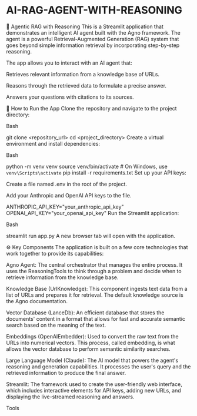 # AI-RAG-AGENT-WITH-REASONING
🧐 Agentic RAG with Reasoning
This is a Streamlit application that demonstrates an intelligent AI agent built with the Agno framework. The agent is a powerful Retrieval-Augmented Generation (RAG) system that goes beyond simple information retrieval by incorporating step-by-step reasoning.

The app allows you to interact with an AI agent that:

Retrieves relevant information from a knowledge base of URLs.

Reasons through the retrieved data to formulate a precise answer.

Answers your questions with citations to its sources.

🚀 How to Run the App
Clone the repository and navigate to the project directory:

Bash

git clone <repository_url>
cd <project_directory>
Create a virtual environment and install dependencies:

Bash

python -m venv venv
source venv/bin/activate  # On Windows, use `venv\Scripts\activate`
pip install -r requirements.txt
Set up your API keys:

Create a file named .env in the root of the project.

Add your Anthropic and OpenAI API keys to the file.

ANTHROPIC_API_KEY="your_anthropic_api_key"
OPENAI_API_KEY="your_openai_api_key"
Run the Streamlit application:

Bash

streamlit run app.py
A new browser tab will open with the application.

⚙️ Key Components
The application is built on a few core technologies that work together to provide its capabilities:

Agno Agent: The central orchestrator that manages the entire process. It uses the ReasoningTools to think through a problem and decide when to retrieve information from the knowledge base.

Knowledge Base (UrlKnowledge): This component ingests text data from a list of URLs and prepares it for retrieval. The default knowledge source is the Agno documentation.

Vector Database (LanceDb): An efficient database that stores the documents' content in a format that allows for fast and accurate semantic search based on the meaning of the text.

Embeddings (OpenAIEmbedder): Used to convert the raw text from the URLs into numerical vectors. This process, called embedding, is what allows the vector database to perform semantic similarity searches.

Large Language Model (Claude): The AI model that powers the agent's reasoning and generation capabilities. It processes the user's query and the retrieved information to produce the final answer.

Streamlit: The framework used to create the user-friendly web interface, which includes interactive elements for API keys, adding new URLs, and displaying the live-streamed reasoning and answers.












Tools

